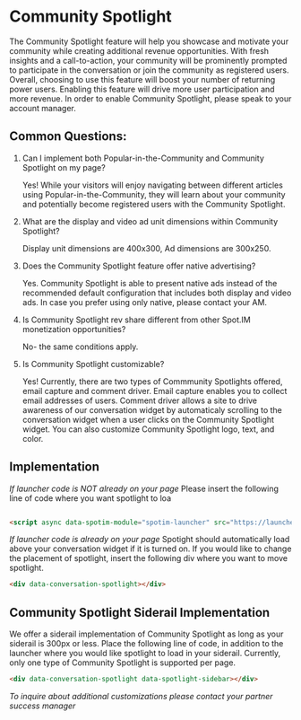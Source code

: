 # Community Spotlight

The Community Spotlight feature will help you showcase and motivate your community while creating additional revenue opportunities. With fresh insights and a call-to-action, your community will be prominently prompted to participate in the conversation or join the community as registered users. Overall, choosing to use this feature will boost your number of returning power users. Enabling this feature will drive more user participation and more revenue. In order to enable Community Spotlight, please speak to your account manager.

## Common Questions:

1. Can I implement both Popular-in-the-Community and Community Spotlight on my page?

   Yes! While your visitors will enjoy navigating between different articles using Popular-in-the-Community, they will learn      about your community and potentially become registered users with the Community Spotlight.

2. What are the display and video ad unit dimensions within Community Spotlight?

   Display unit dimensions are 400x300, Ad dimensions are 300x250.

3. Does the Community Spotlight feature offer native advertising?

   Yes. Community Spotlight is able to present native ads instead of the recommended default configuration that includes both    display and video ads. In case you prefer using only native, please contact your AM.

4. Is Community Spotlight rev share different from other Spot.IM monetization opportunities?

   No- the same conditions apply.

5. Is Community Spotlight customizable?

    Yes! Currently, there are two types of Commmunity Spotlights offered, email capture and comment driver. Email capture         enables you to collect email addresses of users. Comment driver allows a site to drive awareness of our conversation           widget by automaticaly scrolling to the conversation widget when a user clicks on the Community Spotlight widget. You can     also customize Community Spotlight logo, text, and color.

## Implementation 

*If launcher code is NOT already on your page*
Please insert the following line of code where you want spotlight to loa
```html 

<script async data-spotim-module="spotim-launcher" src="https://launcher.spot.im/spot/INSERT_SPOT_ID_HERE"></script>

```

*If launcher code is already on your page*
Spotight should automatically load above your conversation widget if it is turned on. If you would like to change the placement of spotlight, insert the following div where you want to move spotlight. 
```html
<div data-conversation-spotlight></div>
```

## Community Spotlight Siderail Implementation 

We offer a siderail implementation of Community Spotlight as long as your siderail is 300px or less. Place the following line of code, in addition to the launcher where you would like spotlight to load in your siderail. Currently, only one type of Community Spotlight is supported per page.

```html
<div data-conversation-spotlight data-spotlight-sidebar></div>
```







*To inquire about additional customizations please contact your partner success manager* 
